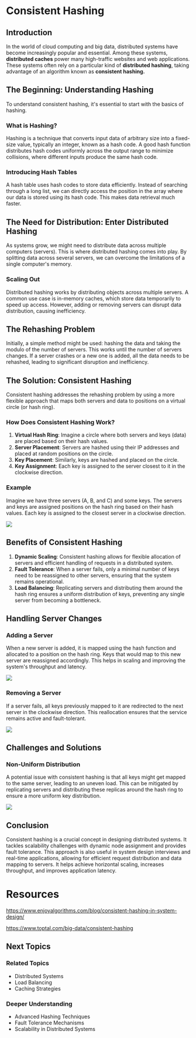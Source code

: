 # Consistent Hashing

## Introduction
In the world of cloud computing and big data, distributed systems have become increasingly popular and essential. Among these systems, **distributed caches** power many high-traffic websites and web applications. These systems often rely on a particular kind of **distributed hashing**, taking advantage of an algorithm known as **consistent hashing.**

## The Beginning: Understanding Hashing
To understand consistent hashing, it's essential to start with the basics of hashing.

### What is Hashing?
Hashing is a technique that converts input data of arbitrary size into a fixed-size value, typically an integer, known as a hash code. A good hash function distributes hash codes uniformly across the output range to minimize collisions, where different inputs produce the same hash code.

### Introducing Hash Tables
A hash table uses hash codes to store data efficiently. Instead of searching through a long list, we can directly access the position in the array where our data is stored using its hash code. This makes data retrieval much faster.

## The Need for Distribution: Enter Distributed Hashing
As systems grow, we might need to distribute data across multiple computers (servers). This is where distributed hashing comes into play. By splitting data across several servers, we can overcome the limitations of a single computer's memory.

### Scaling Out
Distributed hashing works by distributing objects across multiple servers. A common use case is in-memory caches, which store data temporarily to speed up access. However, adding or removing servers can disrupt data distribution, causing inefficiency.

## The Rehashing Problem
Initially, a simple method might be used: hashing the data and taking the modulo of the number of servers. This works until the number of servers changes. If a server crashes or a new one is added, all the data needs to be rehashed, leading to significant disruption and inefficiency.

## The Solution: Consistent Hashing
Consistent hashing addresses the rehashing problem by using a more flexible approach that maps both servers and data to positions on a virtual circle (or hash ring).

### How Does Consistent Hashing Work?

1. **Virtual Hash Ring**: Imagine a circle where both servers and keys (data) are placed based on their hash values.
2. **Server Placement**: Servers are hashed using their IP addresses and placed at random positions on the circle.
3. **Key Placement**: Similarly, keys are hashed and placed on the circle.
4. **Key Assignment**: Each key is assigned to the server closest to it in the clockwise direction.

### Example
Imagine we have three servers (A, B, and C) and some keys. The servers and keys are assigned positions on the hash ring based on their hash values. Each key is assigned to the closest server in a clockwise direction.

![](https://miro.medium.com/v2/resize:fit:1400/1*u39w9GNeTHv00kVlwE8WVg.png)

## Benefits of Consistent Hashing
1. **Dynamic Scaling**: Consistent hashing allows for flexible allocation of servers and efficient handling of requests in a distributed system.
2. **Fault Tolerance**: When a server fails, only a minimal number of keys need to be reassigned to other servers, ensuring that the system remains operational.
3. **Load Balancing**: Replicating servers and distributing them around the hash ring ensures a uniform distribution of keys, preventing any single server from becoming a bottleneck.

## Handling Server Changes

### Adding a Server
When a new server is added, it is mapped using the hash function and allocated to a position on the hash ring. Keys that would map to this new server are reassigned accordingly. This helps in scaling and improving the system's throughput and latency.

![](https://cdn-images-1.medium.com/max/800/1*TCyBjcM0inmdwUyBKNeW5Q.png)

### Removing a Server
If a server fails, all keys previously mapped to it are redirected to the next server in the clockwise direction. This reallocation ensures that the service remains active and fault-tolerant.

![](https://cdn-images-1.medium.com/max/800/1*QFOoHHnmshI74uoYnGJOeQ.png)

## Challenges and Solutions
### Non-Uniform Distribution
A potential issue with consistent hashing is that all keys might get mapped to the same server, leading to an uneven load. This can be mitigated by replicating servers and distributing these replicas around the hash ring to ensure a more uniform key distribution.

![](https://cdn-images-1.medium.com/max/800/1*XkPxtQv-H4qJ-cHXueyw-w.png)

## Conclusion
Consistent hashing is a crucial concept in designing distributed systems. It tackles scalability challenges with dynamic node assignment and provides fault tolerance. This approach is also useful in system design interviews and real-time applications, allowing for efficient request distribution and data mapping to servers. It helps achieve horizontal scaling, increases throughput, and improves application latency.

# Resources

https://www.enjoyalgorithms.com/blog/consistent-hashing-in-system-design/

https://www.toptal.com/big-data/consistent-hashing

## Next Topics
### Related Topics
- Distributed Systems
- Load Balancing
- Caching Strategies

### Deeper Understanding
- Advanced Hashing Techniques
- Fault Tolerance Mechanisms
- Scalability in Distributed Systems

